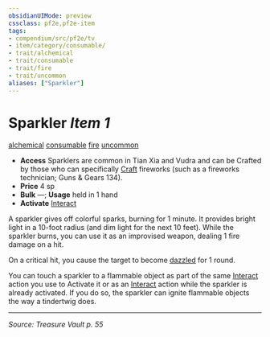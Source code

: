 ```yaml
---
obsidianUIMode: preview
cssclass: pf2e,pf2e-item
tags:
- compendium/src/pf2e/tv
- item/category/consumable/
- trait/alchemical
- trait/consumable
- trait/fire
- trait/uncommon
aliases: ["Sparkler"]
---
```

# Sparkler *Item 1*  
[alchemical](rules/traits/alchemical.md "Alchemical Item Trait")  [consumable](rules/traits/consumable.md "Consumable Item Trait")  [fire](rules/traits/fire.md "Fire Energy & Element Trait")  [uncommon](rules/traits/uncommon.md "Uncommon Rarity Trait")  

- **Access** Sparklers are common in Tian Xia and Vudra and can be Crafted by those who can specifically [Craft](rules/actions/craft.md) fireworks (such as a fireworks technician; Guns & Gears 134).
- **Price** 4 sp
- **Bulk** —; **Usage** held in 1 hand
- **Activate** [Interact](rules/actions/interact.md)

A sparkler gives off colorful sparks, burning for 1 minute. It provides bright light in a 10-foot radius (and dim light for the next 10 feet). While the sparkler burns, you can use it as an improvised weapon, dealing 1 fire damage on a hit.

On a critical hit, you cause the target to become [dazzled](rules/conditions.md#Dazzled) for 1 round.

You can touch a sparkler to a flammable object as part of the same [Interact](rules/actions/interact.md) action you use to Activate it or as an [Interact](rules/actions/interact.md) action while the sparkler is already activated. If you do so, the sparkler can ignite flammable objects the way a tindertwig does.


---
*Source: Treasure Vault p. 55*